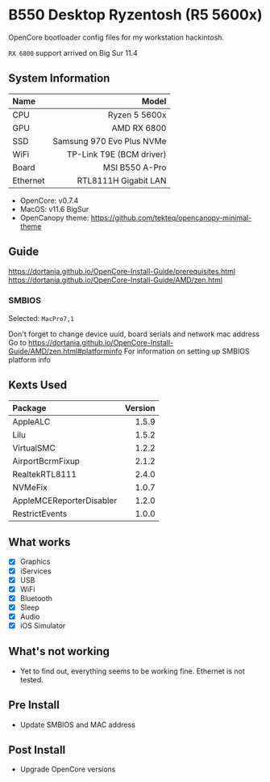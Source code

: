 # B550 Desktop Ryzentosh (R5 5600x)

OpenCore bootloader config files for my workstation hackintosh.

`RX 6800` support arrived on Big Sur 11.4

## System Information

| Name     |                     Model |
| :------- | ------------------------: |
| CPU      |             Ryzen 5 5600x |
| GPU      |               AMD RX 6800 |
| SSD      | Samsung 970 Evo Plus NVMe |
| WiFi     |  TP-Link T9E (BCM driver) |
| Board    |            MSI B550 A-Pro |
| Ethernet |      RTL8111H Gigabit LAN |

- OpenCore: v0.7.4
- MacOS: v11.6 BigSur
- OpenCanopy theme: <https://github.com/tekteq/opencanopy-minimal-theme>

## Guide

<https://dortania.github.io/OpenCore-Install-Guide/prerequisites.html>
<https://dortania.github.io/OpenCore-Install-Guide/AMD/zen.html>

### SMBIOS

Selected: `MacPro7,1`

Don't forget to change device uuid, board serials and network mac address
Go to <https://dortania.github.io/OpenCore-Install-Guide/AMD/zen.html#platforminfo> For information on setting up SMBIOS platform info

## Kexts Used

| Package                  | Version |
| :----------------------- | ------: |
| AppleALC                 |   1.5.9 |
| Lilu                     |   1.5.2 |
| VirtualSMC               |   1.2.2 |
| AirportBcrmFixup         |   2.1.2 |
| RealtekRTL8111           |   2.4.0 |
| NVMeFix                  |   1.0.7 |
| AppleMCEReporterDisabler |   1.2.0 |
| RestrictEvents           |   1.0.0 |

## What works

- [x] Graphics
- [x] iServices
- [x] USB
- [x] WiFi
- [x] Bluetooth
- [x] Sleep
- [x] Audio
- [x] iOS Simulator

## What's not working

- Yet to find out, everything seems to be working fine. Ethernet is not tested.


## Pre Install

- Update SMBIOS and MAC address
  
## Post Install

- Upgrade OpenCore versions
  
